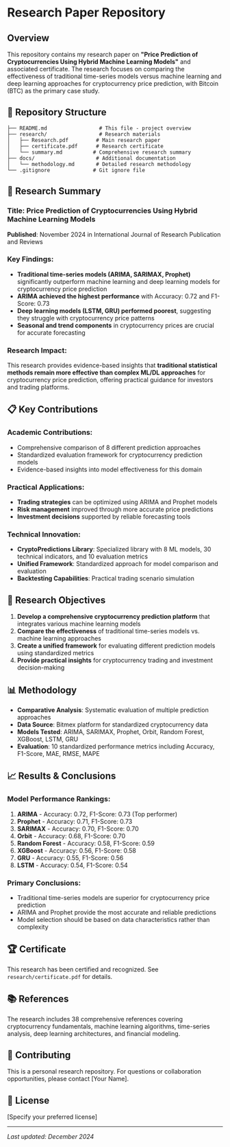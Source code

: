 # Research Paper Repository

## Overview
This repository contains my research paper on **"Price Prediction of Cryptocurrencies Using Hybrid Machine Learning Models"** and associated certificate. The research focuses on comparing the effectiveness of traditional time-series models versus machine learning and deep learning approaches for cryptocurrency price prediction, with Bitcoin (BTC) as the primary case study.

## 📁 Repository Structure
```
├── README.md                 # This file - project overview
├── research/                 # Research materials
│   ├── Research.pdf         # Main research paper
│   ├── certificate.pdf      # Research certificate
│   └── summary.md          # Comprehensive research summary
├── docs/                    # Additional documentation
│   └── methodology.md       # Detailed research methodology
└── .gitignore              # Git ignore file
```

## 🔬 Research Summary

### **Title**: Price Prediction of Cryptocurrencies Using Hybrid Machine Learning Models
**Published**: November 2024 in International Journal of Research Publication and Reviews

### **Key Findings**:
- **Traditional time-series models (ARIMA, SARIMAX, Prophet)** significantly outperform machine learning and deep learning models for cryptocurrency price prediction
- **ARIMA achieved the highest performance** with Accuracy: 0.72 and F1-Score: 0.73
- **Deep learning models (LSTM, GRU) performed poorest**, suggesting they struggle with cryptocurrency price patterns
- **Seasonal and trend components** in cryptocurrency prices are crucial for accurate forecasting

### **Research Impact**:
This research provides evidence-based insights that **traditional statistical methods remain more effective than complex ML/DL approaches** for cryptocurrency price prediction, offering practical guidance for investors and trading platforms.

## 📋 Key Contributions

### **Academic Contributions**:
- Comprehensive comparison of 8 different prediction approaches
- Standardized evaluation framework for cryptocurrency prediction models
- Evidence-based insights into model effectiveness for this domain

### **Practical Applications**:
- **Trading strategies** can be optimized using ARIMA and Prophet models
- **Risk management** improved through more accurate price predictions
- **Investment decisions** supported by reliable forecasting tools

### **Technical Innovation**:
- **CryptoPredictions Library**: Specialized library with 8 ML models, 30 technical indicators, and 10 evaluation metrics
- **Unified Framework**: Standardized approach for model comparison and evaluation
- **Backtesting Capabilities**: Practical trading scenario simulation

## 🎯 Research Objectives
1. **Develop a comprehensive cryptocurrency prediction platform** that integrates various machine learning models
2. **Compare the effectiveness** of traditional time-series models vs. machine learning approaches
3. **Create a unified framework** for evaluating different prediction models using standardized metrics
4. **Provide practical insights** for cryptocurrency trading and investment decision-making

## 📊 Methodology
- **Comparative Analysis**: Systematic evaluation of multiple prediction approaches
- **Data Source**: Bitmex platform for standardized cryptocurrency data
- **Models Tested**: ARIMA, SARIMAX, Prophet, Orbit, Random Forest, XGBoost, LSTM, GRU
- **Evaluation**: 10 standardized performance metrics including Accuracy, F1-Score, MAE, RMSE, MAPE

## 📈 Results & Conclusions

### **Model Performance Rankings**:
1. **ARIMA** - Accuracy: 0.72, F1-Score: 0.73 (Top performer)
2. **Prophet** - Accuracy: 0.71, F1-Score: 0.73
3. **SARIMAX** - Accuracy: 0.70, F1-Score: 0.70
4. **Orbit** - Accuracy: 0.68, F1-Score: 0.70
5. **Random Forest** - Accuracy: 0.58, F1-Score: 0.59
6. **XGBoost** - Accuracy: 0.56, F1-Score: 0.58
7. **GRU** - Accuracy: 0.55, F1-Score: 0.56
8. **LSTM** - Accuracy: 0.54, F1-Score: 0.54

### **Primary Conclusions**:
- Traditional time-series models are superior for cryptocurrency price prediction
- ARIMA and Prophet provide the most accurate and reliable predictions
- Model selection should be based on data characteristics rather than complexity

## 🏆 Certificate
This research has been certified and recognized. See `research/certificate.pdf` for details.

## 📚 References
The research includes 38 comprehensive references covering cryptocurrency fundamentals, machine learning algorithms, time-series analysis, deep learning architectures, and financial modeling.

## 🤝 Contributing
This is a personal research repository. For questions or collaboration opportunities, please contact [Your Name].

## 📄 License
[Specify your preferred license]

---
*Last updated: December 2024*
